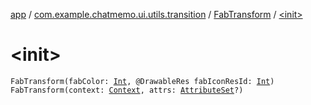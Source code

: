 [app](../../index.md) / [com.example.chatmemo.ui.utils.transition](../index.md) / [FabTransform](index.md) / [&lt;init&gt;](./-init-.md)

# &lt;init&gt;

`FabTransform(fabColor: `[`Int`](https://kotlinlang.org/api/latest/jvm/stdlib/kotlin/-int/index.html)`, @DrawableRes fabIconResId: `[`Int`](https://kotlinlang.org/api/latest/jvm/stdlib/kotlin/-int/index.html)`)`
`FabTransform(context: `[`Context`](https://developer.android.com/reference/android/content/Context.html)`, attrs: `[`AttributeSet`](https://developer.android.com/reference/android/util/AttributeSet.html)`?)`